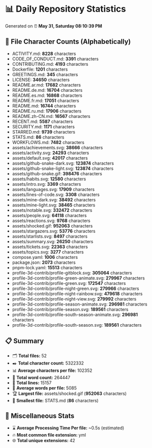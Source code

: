 # 📊 Daily Repository Statistics
Generated on ⏰ **May 31, Saturday 08:10:39 PM**

## 📂 File Character Counts (Alphabetically)
- ACTIVITY.md: **8228** characters
- CODE_OF_CONDUCT.md: **3391** characters
- CONTRIBUTING.md: **4193** characters
- Dockerfile: **1201** characters
- GREETINGS.md: **345** characters
- LICENSE: **34650** characters
- README.ar.md: **17682** characters
- README.de.md: **16704** characters
- README.es.md: **16868** characters
- README.fr.md: **17051** characters
- README.md: **16744** characters
- README.ru.md: **17906** characters
- README.zh-CN.md: **16567** characters
- RECENT.md: **5587** characters
- SECURITY.md: **1171** characters
- STARRED.md: **9739** characters
- STATS.md: **86** characters
- WORKFLOWS.md: **7482** characters
- assets/achievements.svg: **38666** characters
- assets/activity.svg: **24293** characters
- assets/default.svg: **42017** characters
- assets/github-snake-dark.svg: **123874** characters
- assets/github-snake-light.svg: **123874** characters
- assets/github-snake.gif: **398476** characters
- assets/habits.svg: **12580** characters
- assets/intro.svg: **3369** characters
- assets/languages.svg: **17909** characters
- assets/lines-of-code.svg: **3308** characters
- assets/mine-dark.svg: **38492** characters
- assets/mine-light.svg: **38465** characters
- assets/notable.svg: **332472** characters
- assets/people.svg: **64118** characters
- assets/reactions.svg: **9768** characters
- assets/shocked.gif: **952063** characters
- assets/stargazers.svg: **53776** characters
- assets/starlists.svg: **8497** characters
- assets/summary.svg: **26250** characters
- assets/tickets.svg: **22363** characters
- assets/topics.svg: **3277** characters
- compose.yaml: **1006** characters
- package.json: **2073** characters
- pnpm-lock.yaml: **15513** characters
- profile-3d-contrib/profile-gitblock.svg: **305064** characters
- profile-3d-contrib/profile-green-animate.svg: **279967** characters
- profile-3d-contrib/profile-green.svg: **172547** characters
- profile-3d-contrib/profile-night-green.svg: **279966** characters
- profile-3d-contrib/profile-night-rainbow.svg: **479618** characters
- profile-3d-contrib/profile-night-view.svg: **279992** characters
- profile-3d-contrib/profile-season-animate.svg: **296981** characters
- profile-3d-contrib/profile-season.svg: **189561** characters
- profile-3d-contrib/profile-south-season-animate.svg: **296981** characters
- profile-3d-contrib/profile-south-season.svg: **189561** characters

## 📋 Summary
- 🗂️ **Total files:** 52
- ✒️ **Total character count:** 5322332
- 📊 **Average characters per file:** 102352
- 📝 **Total word count:** 264447
- 🧾 **Total lines:** 15157
- 📐 **Average words per file:** 5085
- 🏆 **Largest file:** assets/shocked.gif (**952063** characters)
- 🥉 **Smallest file:** STATS.md (**86** characters)

## 🌟 Miscellaneous Stats
- ⌛ **Average Processing Time Per file:** ~0.5s (estimated)
- 🔥 **Most common file extension:** yml
- 🌐 **Total unique extensions:** 42
